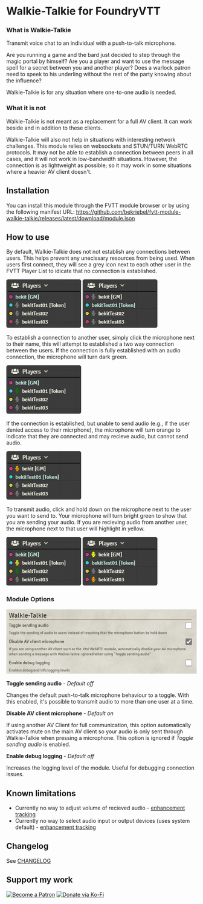 # Walkie-Talkie for FoundryVTT
### **What is Walkie-Talkie**
Transmit voice chat to an individual with a push-to-talk microphone.

Are you running a game and the bard just decided to step through the magic portal by himself? Are you a player and want to use the message spell for a secret between you and another player? Does a warlock patron need to speek to his underling without the rest of the party knowing about the influence?

Walkie-Talkie is for any situation where one-to-one audio is needed.

### **What it is not**
Walkie-Talkie is not meant as a replacement for a full AV client. It can work beside and in addition to these clients.

Walkie-Talkie will also not help in situations with interesting network challenges. This module relies on websockets and STUN/TURN WebRTC protocols. It may not be able to establish a connection between peers in all cases, and it will not work in low-bandwidth situations. However, the connection is as lightweight as possible; so it may work in some situations where a heavier AV client doesn't.

## Installation
You can install this module through the FVTT module browser or by using the following manifest URL: https://github.com/bekriebel/fvtt-module-walkie-talkie/releases/latest/download/module.json

## How to use
By default, Walkie-Talkie does not not establish any connections between users. This helps prevent any unecissary resources from being used. When users first connect, they will see a grey icon next to each other user in the FVTT Player List to idicate that no connection is established.

![example image - no connections from gm](images/example_no-connections_gm.png)
![example image - no connections from player](images/example_no-connections_player1.png)

To establish a connection to another user, simply click the microphone next to their name, this will attempt to established a two way connection between the users. If the connection is fully established with an audio connection, the microphone will turn dark green.

![example image - gm connected to player 1 with audio](images/example_player1-connected_gm.png)

If the connection is established, but unable to send audio (e.g., if the user denied access to their micrphone), the microphone will turn orange to indicate that they are connected and may recieve audio, but cannot send audio.

![example image - player 1 connected to gm without audio](images/example_gm-connected-no-stream_player1.png)

To transmit audio, click and hold down on the microphone next to the user you want to send to. Your microphone will turn bright green to show that you are sending your audio. If you are recieving audio from another user, the microphone next to that user will highlight in yellow.

![example image - gm transmitting audio to player 1](images/example_broadcasting-to-player1_gm.png)
![example image - player 1 receiving audio from gm](images/example_recieving-audio-from-gm_player1.png)

### **Module Options**
![example image - module options](images/example_module-options.png)

**Toggle sending audio** - *Default off*

Changes the default push-to-talk microphone behaviour to a toggle. With this enabled, it's possible to transmit audio to more than one user at a time.

**Disable AV client microphone** - *Default on*

If using another AV Client for full communication, this option automatically activates mute on the main AV client so your audio is only sent through Walkie-Talkie when pressing a microphone. This option is ignored if *Toggle sending audio* is enabled.

**Enable debug logging** - *Default off*

Increases the logging level of the module. Useful for debugging connection issues.

## Known limitations
* Currently no way to adjust volume of recieved audio - [enhancement tracking](https://github.com/bekriebel/fvtt-module-walkie-talkie/issues/1)
* Currently no way to select audio input or output devices (uses system default) - [enhancement tracking](https://github.com/bekriebel/fvtt-module-walkie-talkie/issues/2)

## Changelog
See [CHANGELOG](/CHANGELOG.md)

## Support my work
[![Become a Patron](https://img.shields.io/badge/support-patreon-orange.svg?logo=patreon)](https://www.patreon.com/bekit)
[![Donate via Ko-Fi](https://img.shields.io/badge/donate-ko--fi-red.svg?logo=ko-fi)](https://ko-fi.com/bekit)